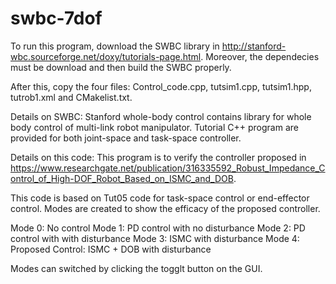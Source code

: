 # swbc-7dof
To run this program, download the SWBC library in http://stanford-wbc.sourceforge.net/doxy/tutorials-page.html. Moreover, the dependecies must be download and then build the SWBC properly.

After this, copy the four files: Control_code.cpp, tutsim1.cpp, tutsim1.hpp, tutrob1.xml and CMakelist.txt.


Details on SWBC: Stanford whole-body control contains library for whole body control of multi-link robot manipulator. Tutorial C++ program are provided for both joint-space and task-space controller.

Details on this code: This program is to verify the controller proposed in https://www.researchgate.net/publication/316335592_Robust_Impedance_Control_of_High-DOF_Robot_Based_on_ISMC_and_DOB.

This code is based on Tut05 code for task-space control or end-effector control. Modes are created to show the efficacy of the proposed controller.

Mode 0: No control
Mode 1: PD control with no disturbance
Mode 2: PD control with with disturbance
Mode 3: ISMC with disturbance
Mode 4: Proposed Control: ISMC + DOB with disturbance

Modes can switched by clicking the togglt button on the GUI. 



